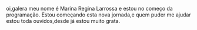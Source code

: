 oi,galera meu nome é Marina Regina Larrossa e estou no começo da programação.
Estou começando esta nova jornada,e quem puder me ajudar estou toda ouvidos,desde já 
estou muito grata.

